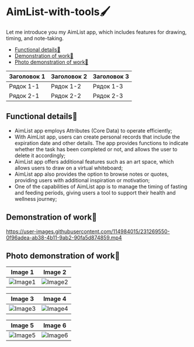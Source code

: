 # AimList-with-tools🖌️
Let me introduce you my AimList app, which includes features for drawing, timing, and note-taking.
-  [Functional details🔐](#Functional-details🔐)
-  [Demonstration of work📲](#Demonstration-of-work📲)
-  [Photo demonstration of work📸](#Photo-demonstration-of-work📸)


| Заголовок 1 | Заголовок 2 | Заголовок 3 |
|-------------|-------------|-------------|
| Рядок 1-1   | Рядок 1-2   | Рядок 1-3   |
| Рядок 2-1   | Рядок 2-2   | Рядок 2-3   |



<a name="Functional-details🔐"/></a>
## Functional details🔐
* AimList app employs Attributes (Core Data) to operate efficiently;
* With AimList app, users can create personal records that include the expiration date and other details. The app provides functions to indicate whether the task has been completed or not, and allows the user to delete it accordingly;
* AimList app offers additional features such as an art space, which allows users to draw on a virtual whiteboard;
* AimList app also provides the option to browse notes or quotes, providing users with additional inspiration or motivation;
* One of the capabilities of AimList app is to manage the timing of fasting and feeding periods, giving users a tool to support their health and wellness journey;

<a name="Demonstration-of-work📲"/></a>
## Demonstration of work📲
https://user-images.githubusercontent.com/114984015/231269550-0f96adea-ab38-4b11-9ab2-90fa5d874859.mp4

<a name="Photo-demonstration-of-work📸"/></a>
## Photo demonstration of work📸

Image 1 | Image 2
:-: | :-:
![Image1](https://i.imgur.com/0CHrS3t.png) | ![Image2](https://i.imgur.com/RKemN3D.png)

Image 3 | Image 4
:-: | :-:
![Image3](https://i.imgur.com/9BPUl4G.png) | ![Image4](https://i.imgur.com/CJ917vf.png)

Image 5 | Image 6
:-: | :-:
![Image5](https://i.imgur.com/c37oO0v.png) | ![Image6](https://i.imgur.com/fy2Id11.png)


